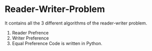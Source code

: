 # Reader-Writer-Problem
It contains all the 3 different algorithms of the reader-writer problem.
1) Reader Prefrence
2) Writer Preference
3) Equal Preference
Code is written in Python.
